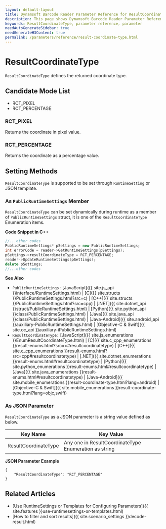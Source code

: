 ```yaml
---
layout: default-layout
title: Dynamsoft Barcode Reader Parameter Reference for ResultCoordinateType
description: This page shows Dynamsoft Barcode Reader Parameter Reference for ResultCoordinateType.
keywords: ResultCoordinateType, parameter reference, parameter
needAutoGenerateSidebar: true
needGenerateH3Content: true
permalink: /parameters/reference/result-coordinate-type.html
---
```



# ResultCoordinateType 

`ResultCoordinateType` defines the returned coordinate type. 

## Candidate Mode List
- RCT_PIXEL
- RCT_PERCENTAGE

### RCT_PIXEL
Returns the coordinate in pixel value.


### RCT_PERCENTAGE
Returns the coordinate as a percentage value.


## Setting Methods
`ResultCoordinateType` is supported to be set through `RuntimeSetting` or JSON template.

### As `PublicRuntimeSettings` Member
`ResultCoordinateType` can be set dynamically during runtime as a member of `PublicRuntimeSettings` struct, it is one of the `ResultCoordinateType` Enumeration items.


**Code Snippet in C++**
```cpp
//...other codes
PublicRuntimeSettings* pSettings = new PublicRuntimeSettings;
int errorCode = reader->GetRuntimeSettings(pSettings);
pSettings->resultCoordinateType = RCT_PERCENTAGE;
reader->UpdateRuntimeSettings(pSettings);
delete pSettings;
//...other codes
```


**See Also**      
- `PublicRuntimeSettings:` [JavaScript]({{ site.js_api }}interface/RuntimeSettings.html) \| [C]({{ site.structs }}PublicRuntimeSettings.html?src=c) \| [C++]({{ site.structs }}PublicRuntimeSettings.html?src=cpp) \| [.NET]({{ site.dotnet_api }}struct/PublicRuntimeSettings.html) \| [Python]({{ site.python_api }}class/PublicRuntimeSettings.html) \| [Java]({{ site.java_api }}class/PublicRuntimeSettings.html) \| [Java-Android]({{ site.android_api }}auxiliary-PublicRuntimeSettings.html) \| [Objective-C & Swift]({{ site.oc_api }}auxiliary-iPublicRuntimeSettings.html)
- `ResultCoordinateType:` [JavaScript]({{ site.js_enumerations }}EnumResultCoordinateType.html) \| [C]({{ site.c_cpp_enumerations }}result-enums.html?src=c#resultcoordinatetype) \| [C++]({{ site.c_cpp_enumerations }}result-enums.html?src=cpp#resultcoordinatetype) \| [.NET]({{ site.dotnet_enumerations }}result-enums.html#resultcoordinatetype) \| [Python]({{ site.python_enumerations }}result-enums.html#resultcoordinatetype) \| [Java]({{ site.java_enumerations }}result-enums.html#resultcoordinatetype) \| [Java-Android]({{ site.mobile_enumerations }}result-coordinate-type.html?lang=android) \| [Objective-C & Swift]({{ site.mobile_enumerations }}result-coordinate-type.html?lang=objc,swift)


### As JSON Parameter
`ResultCoordinateType` as a JSON parameter is a string value defined as below.   

| Key Name | Key Value |
| -------- | --------- |
| ResultCoordinateType | Any one in ResultCoordinateType Enumeration as string |



**JSON Parameter Example**   
```
{
    "ResultCoordinateType": "RCT_PERCENTAGE" 
}
```


<!--
## Impacts on Performance
### Speed
`ResultCoordinateType` has no influence on the Speed.

### Read Rate
`ResultCoordinateType` has no influence on the Read Rate.

### Accuracy
`ResultCoordinateType` has no influence on the Accuracy.


-->
## Related Articles
- [Use RuntimeSettings or Templates for Configuring Parameters]({{ site.features }}use-runtimesettings-or-templates.html)
- [How to filter and sort results]({{ site.scenario_settings }}decode-result.html)
